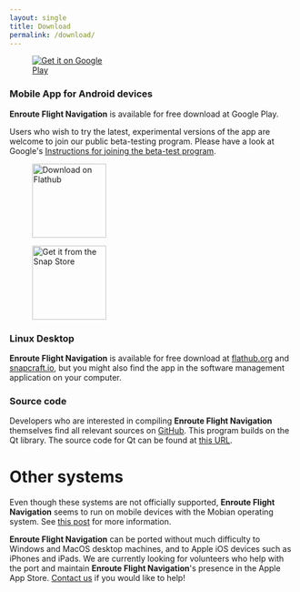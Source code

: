 ```yaml
---
layout: single
title: Download
permalink: /download/
---
```


<figure style="width: 150px" class="align-right">
  <a href='https://play.google.com/store/apps/details?id=de.akaflieg_freiburg.enroute&pcampaignid=pcampaignidMKT-Other-global-all-co-prtnr-py-PartBadge-Mar2515-1'><img alt='Get it on Google Play' src='https://play.google.com/intl/en_us/badges/static/images/badges/en_badge_web_generic.png'/></a>
</figure>

### Mobile App for Android devices

**Enroute Flight Navigation** is available for free download at Google Play.

Users who wish to try the latest, experimental versions of the app are welcome
to join our public beta-testing program.  Please have a look at Google's
[Instructions for joining the beta-test
program](https://support.google.com/googleplay/answer/7003180?hl=en).


<figure style="width: 130px" class="align-right">
  <a href='https://flathub.org/apps/details/de.akaflieg_freiburg.enroute'><img width='130px' alt='Download on Flathub' src='https://flathub.org/assets/badges/flathub-badge-en.png'/></a>

  <a href='https://snapcraft.io/enroute-flight-navigation'><img  width='130px' alt="Get it from the Snap Store" src="https://snapcraft.io/static/images/badges/en/snap-store-black.svg"/></a>
</figure>

### Linux Desktop

**Enroute Flight Navigation** is available for free download at [flathub.org](https://flathub.org/apps/details/de.akaflieg_freiburg.enroute) and [snapcraft.io](https://snapcraft.io/enroute-flight-navigation), but you might also find the app in the software management application on your computer.


### Source code

Developers who are interested in compiling **Enroute Flight Navigation** themselves find all relevant sources on [GitHub](https://github.com/Akaflieg-Freiburg/enroute).  This program builds on the Qt library. The source code for Qt can be found at [this URL](https://cplx.vm.uni-freiburg.de/storage/QtSources).


# Other systems

Even though these systems are not officially supported, **Enroute Flight Navigation** seems to run on mobile devices with the Mobian operating system. See [this post](https://wiki.mobian-project.org/doku.php?id=enroute) for more information.

**Enroute Flight Navigation** can be ported without much difficulty to Windows and MacOS desktop machines, and to Apple iOS devices such as iPhones and iPads.  We are currently looking for volunteers who help with the port and maintain **Enroute Flight Navigation**'s presence in the Apple App Store. [Contact us](mailto:stefan.kebekus@gmail.com) if you would like to help!
